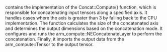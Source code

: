 contains the implementation of the Concat<T>::Compute() function, which is responsible for concatenating input tensors along a specified axis. It handles cases where the axis is greater than 3 by falling back to the CPU implementation. The function calculates the size of the concatenated axis and determines the output dimensions based on the concatenation mode. It configures and runs the arm_compute::NEConcatenateLayer to perform the concatenation. Finally, it imports the output data from the arm_compute::Tensor to the output tensor.